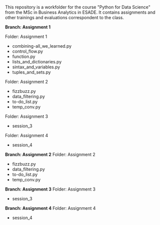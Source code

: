 This repository is a workfolder for the course "Python for Data Science" from the MSc in Business Analytics in ESADE. 
It contains assignments and other trainings and evaluations correspondent to the class.


**Branch: Assignment 1**

Folder: Assignment 1
  - combining-all_we_learned.py
  - control_flow.py
  - function.py
  - lists_and_dictionaries.py
  - sintax_and_variables.py
  - tuples_and_sets.py

Folder: Assignment 2
  - fizzbuzz.py
  - data_filtering.py
  - to-do_list.py
  - temp_conv.py

Folder: Assignment 3
  - session_3

Folder: Assignment 4
  - session_4

**Branch: Assignment 2**
Folder: Assignment 2
  - fizzbuzz.py
  - data_filtering.py
  - to-do_list.py
  - temp_conv.py

**Branch: Assignment 3**
Folder: Assignment 3
  - session_3

**Branch: Assignment 4**
Folder: Assignment 4
  - session_4
